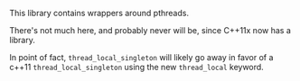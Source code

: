 This library contains wrappers around pthreads.

There's not much here, and probably never will be, since C++11x now
has a <thread> library.

In point of fact, ```thread_local_singleton``` will likely go away in
favor of a c++11 ```thread_local_singleton``` using the new
```thread_local``` keyword.
